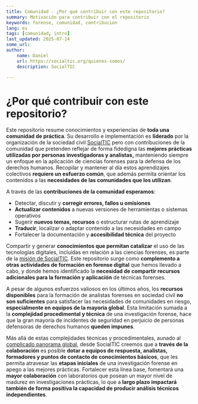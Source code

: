 ```yaml
---
title: Comunidad - ¿Por qué contribuir con este repositorio?
summary: Motivación para contribuir con el repositorio
keywords: forense, comunidad, contribucion
lang: es
tags: [comunidad, intro]
last_updated: 2025-07-14
some_url:
author:
    name: Daniel
    url: https://socialtic.org/quienes-somos/
    description: SocialTIC

---
```



# ¿Por qué contribuir con este repositorio?

Este repositorio resume conocimientos y experiencias de **toda una comunidad de práctica**. Su desarrollo e implementación es **liderado** por la organización de la sociedad civil [SocialTIC](https://socialtic.org/) pero con contribuciones de la comunidad que pretenden reflejar de forma fidedigna las **mejores prácticas utilizadas por personas investigadoras y analistas,** manteniendo siempre un enfoque en la aplicación de ciencias forenses para la defensa de los derechos humanos. Recopilar y mantener al día estos aprendizajes colectivos **requiere un esfuerzo común**, que además permita orientar los contenidos a las **necesidades de las comunidades que los utilizan**. 

A través de las **contribuciones de la comunidad esperamos**: 

* Detectar, discutir y **corregir errores, fallos u omisiones**   
* **Actualizar contenidos** a nuevas versiones de herramientas o sistemas operativos  
* Sugerir **nuevos temas, recursos** o estructurar rutas de aprendizaje  
* **Traducir**, localizar o adaptar contenido a las necesidades en campo  
* Fortalecer la documentación y **accesibilidad técnica** del proyecto

Compartir y generar **conocimientos que permitan catalizar** el uso de las tecnologías digitales, incluídas en relación a las ciencias forenses, es parte de la [misión de SocialTIC](https://socialtic.org/quienes-somos/). Este repositorio surge como **complemento a otras actividades de formación en forense digital** que hemos llevado a cabo, y donde hemos identificado la **necesidad de compartir recursos adicionales para la formación y aplicación** de técnicas forenses. 

A pesar de algunos esfuerzos valiosos en los últimos años, los **recursos disponibles** para la formación de analistas forenses en sociedad civil **no son suficientes** para satisfacer las necesidades de comunidades en riesgo, **especialmente en equipos de la mayoría global**. Esta limitación sumada a la **complejidad procedimental y técnica** de una investigación forense, hace que la gran mayoría de incidentes de seguridad en perjuicio de personas defensoras de derechos humanos **queden impunes**. 

Más allá de estas complejidades técnicas y procedimentales, aunado al [complicado panorama global](https://www.civicus.org/documents/reports-and-publications/SOCS/2025/state-of-civil-society-report-2025_en.pdf), desde SocialTIC creemos que a **través de la colaboración** es posible **dotar a equipos de respuesta, analistas, formadores y puntos de contacto de conocimientos básicos**, que les permita atravesar las **etapas iniciales** de una investigación forense en apego a las mejores prácticas. Fortalecer esta línea base, fomentará una **mayor colaboración** con laboratorios que posean un mayor nivel de madurez en investigaciones prácticas, lo que a **largo plazo impactará también de forma positiva la capacidad de producir análisis técnicos independientes**. 